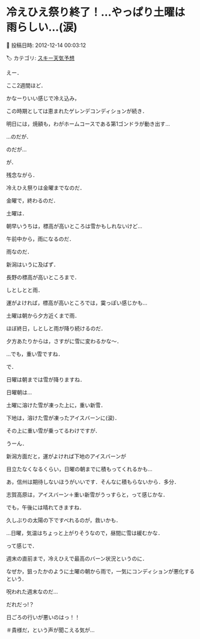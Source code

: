 # 冷えひえ祭り終了！…やっぱり土曜は雨らしい…(涙)

📅 投稿日時: 2012-12-14 00:03:12

🏷️ カテゴリ: [スキー天気予想](c6554f5c3c106093b511a8daae23757e8.md)

えー．


ここ2週間ほど．


かなーりいい感じで冷え込み，


この時期としては恵まれたゲレンデコンディションが続き．


明日には，焼額も，わがホームコースである第1ゴンドラが動き出す…


…のだが．


のだが…





が．


残念ながら．


冷えひえ祭りは金曜までなのだ．


金曜で，終わるのだ．


土曜は．


朝早いうちは，標高が高いところは雪かもしれないけど…





午前中から，雨になるのだ．


雨なのだ．


新潟はいうに及ばず．


長野の標高が高いところまで．


しとしとと雨．


運がよければ，標高が高いところでは，霙っぽい感じかも…





土曜は朝から夕方近くまで雨．


ほぼ終日，しとしと雨が降り続けるのだ．


夕方あたりからは，さすがに雪に変わるかな～．


…でも，重い雪ですね．





で．


日曜は朝までは雪が降りますね．


日曜朝は…


土曜に溶けた雪が凍った上に，重い新雪．


下地は，溶けた雪が凍ったアイスバーンに(涙)．


その上に重い雪が乗ってるわけですが．


うーん．


新潟方面だと，運がよければ下地のアイスバーンが


目立たなくなるくらい，日曜の朝までに積もってくれるかも…





あ，信州は期待しないほうがいいです．そんなに積もらないから．多分．


志賀高原は，アイスバーン＋重い新雪がうっすらと，って感じかな．





でも，午後には晴れてきますね．


久しぶりの太陽の下ですべれるのが，救いかも．





…日曜，気温はちょっと上がりそうなので，昼間に雪は緩むかな．





って感じで．


週末の直前まで，冷えひえで最高のバーン状況というのに．





なぜか，狙ったかのように土曜の朝から雨で，一気にコンディションが悪化するという．


呪われた週末なのだ…





だれだっ!？


日ごろの行いが悪いのはっ！！


＃貴様だ，という声が聞こえる気が…
